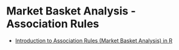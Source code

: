 # Market Basket Analysis - Association Rules 


* [Introduction to Association Rules (Market Basket Analysis) in R](https://blog.exploratory.io/introduction-to-association-rules-market-basket-analysis-in-r-7a0dd900a3e0)
